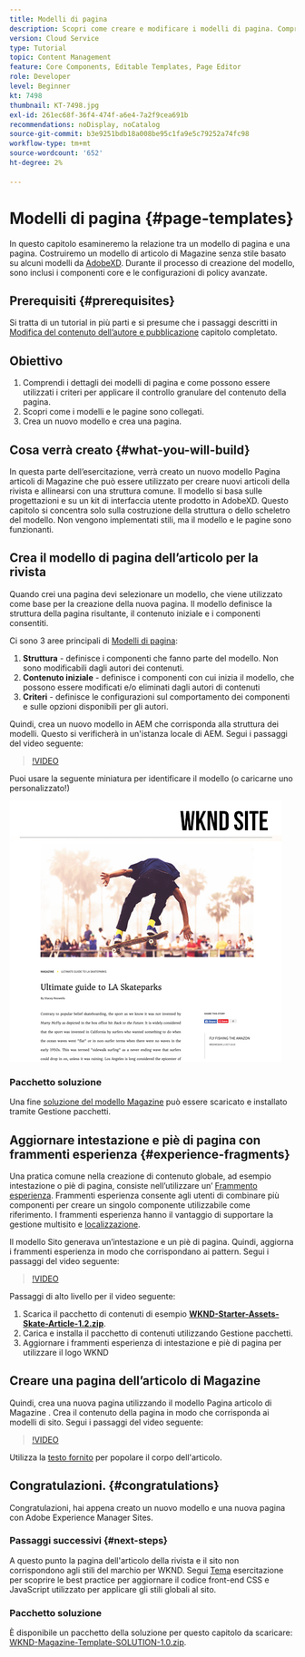 ```yaml
---
title: Modelli di pagina
description: Scopri come creare e modificare i modelli di pagina. Comprendere la relazione tra un modello di pagina e una pagina. Scopri come configurare i criteri di un modello di pagina per fornire governance granulare e coerenza del marchio per i contenuti.  Viene creato un modello di articolo di Magazine ben strutturato basato su un modello di Adobe XD.
version: Cloud Service
type: Tutorial
topic: Content Management
feature: Core Components, Editable Templates, Page Editor
role: Developer
level: Beginner
kt: 7498
thumbnail: KT-7498.jpg
exl-id: 261ec68f-36f4-474f-a6e4-7a2f9cea691b
recommendations: noDisplay, noCatalog
source-git-commit: b3e9251bdb18a008be95c1fa9e5c79252a74fc98
workflow-type: tm+mt
source-wordcount: '652'
ht-degree: 2%

---
```


# Modelli di pagina {#page-templates}

In questo capitolo esamineremo la relazione tra un modello di pagina e una pagina. Costruiremo un modello di articolo di Magazine senza stile basato su alcuni modelli da [AdobeXD](https://www.adobe.com/products/xd.html). Durante il processo di creazione del modello, sono inclusi i componenti core e le configurazioni di policy avanzate.

## Prerequisiti {#prerequisites}

Si tratta di un tutorial in più parti e si presume che i passaggi descritti in [Modifica del contenuto dell’autore e pubblicazione](./author-content-publish.md) capitolo completato.

## Obiettivo

1. Comprendi i dettagli dei modelli di pagina e come possono essere utilizzati i criteri per applicare il controllo granulare del contenuto della pagina.
1. Scopri come i modelli e le pagine sono collegati.
1. Crea un nuovo modello e crea una pagina.

## Cosa verrà creato {#what-you-will-build}

In questa parte dell’esercitazione, verrà creato un nuovo modello Pagina articoli di Magazine che può essere utilizzato per creare nuovi articoli della rivista e allinearsi con una struttura comune. Il modello si basa sulle progettazioni e su un kit di interfaccia utente prodotto in AdobeXD. Questo capitolo si concentra solo sulla costruzione della struttura o dello scheletro del modello. Non vengono implementati stili, ma il modello e le pagine sono funzionanti.

## Crea il modello di pagina dell’articolo per la rivista

Quando crei una pagina devi selezionare un modello, che viene utilizzato come base per la creazione della nuova pagina. Il modello definisce la struttura della pagina risultante, il contenuto iniziale e i componenti consentiti.

Ci sono 3 aree principali di [Modelli di pagina](https://experienceleague.adobe.com/docs/experience-manager-cloud-service/sites/authoring/features/templates.html?lang=it):

1. **Struttura** - definisce i componenti che fanno parte del modello. Non sono modificabili dagli autori dei contenuti.
1. **Contenuto iniziale** - definisce i componenti con cui inizia il modello, che possono essere modificati e/o eliminati dagli autori di contenuti
1. **Criteri** - definisce le configurazioni sul comportamento dei componenti e sulle opzioni disponibili per gli autori.

Quindi, crea un nuovo modello in AEM che corrisponda alla struttura dei modelli. Questo si verificherà in un&#39;istanza locale di AEM. Segui i passaggi del video seguente:

>[!VIDEO](https://video.tv.adobe.com/v/332915?quality=12&learn=on)

Puoi usare la seguente miniatura per identificare il modello (o caricarne uno personalizzato!)

![Articolo Miniatura del modello di pagina](./assets/page-templates/article-page-template-thumbnail.png)


### Pacchetto soluzione

Una fine [soluzione del modello Magazine](assets/page-templates/WKND-Magazine-Template-SOLUTION-1.1.zip) può essere scaricato e installato tramite Gestione pacchetti.

## Aggiornare intestazione e piè di pagina con frammenti esperienza {#experience-fragments}

Una pratica comune nella creazione di contenuto globale, ad esempio intestazione o piè di pagina, consiste nell’utilizzare un’ [Frammento esperienza](https://experienceleague.adobe.com/docs/experience-manager-learn/sites/experience-fragments/experience-fragments-feature-video-use.html). Frammenti esperienza consente agli utenti di combinare più componenti per creare un singolo componente utilizzabile come riferimento. I frammenti esperienza hanno il vantaggio di supportare la gestione multisito e [localizzazione](https://experienceleague.adobe.com/docs/experience-manager-core-components/using/components/experience-fragment.html?lang=en#localized-site-structure).

Il modello Sito generava un’intestazione e un piè di pagina. Quindi, aggiorna i frammenti esperienza in modo che corrispondano ai pattern. Segui i passaggi del video seguente:

>[!VIDEO](https://video.tv.adobe.com/v/332916?quality=12&learn=on)

Passaggi di alto livello per il video seguente:

1. Scarica il pacchetto di contenuti di esempio **[WKND-Starter-Assets-Skate-Article-1.2.zip](assets/page-templates/WKND-Starter-Assets-Skate-Article-1.2.zip)**.
1. Carica e installa il pacchetto di contenuti utilizzando Gestione pacchetti.
1. Aggiornare i frammenti esperienza di intestazione e piè di pagina per utilizzare il logo WKND

## Creare una pagina dell’articolo di Magazine

Quindi, crea una nuova pagina utilizzando il modello Pagina articolo di Magazine . Crea il contenuto della pagina in modo che corrisponda ai modelli di sito. Segui i passaggi del video seguente:

>[!VIDEO](https://video.tv.adobe.com/v/332917?quality=12&learn=on)

Utilizza la [testo fornito](./assets/page-templates/la-skateparks-copy.txt) per popolare il corpo dell&#39;articolo.

## Congratulazioni.  {#congratulations}

Congratulazioni, hai appena creato un nuovo modello e una nuova pagina con Adobe Experience Manager Sites.

### Passaggi successivi {#next-steps}

A questo punto la pagina dell&#39;articolo della rivista e il sito non corrispondono agli stili del marchio per WKND. Segui [Tema](theming.md) esercitazione per scoprire le best practice per aggiornare il codice front-end CSS e JavaScript utilizzato per applicare gli stili globali al sito.

### Pacchetto soluzione

È disponibile un pacchetto della soluzione per questo capitolo da scaricare: [WKND-Magazine-Template-SOLUTION-1.0.zip](assets/page-templates/WKND-Magazine-Template-SOLUTION-1.0.zip).
